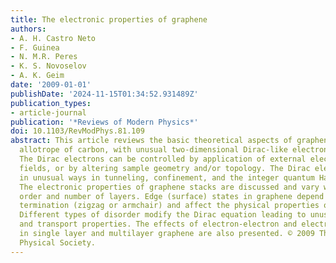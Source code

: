 ```yaml
---
title: The electronic properties of graphene
authors:
- A. H. Castro Neto
- F. Guinea
- N. M.R. Peres
- K. S. Novoselov
- A. K. Geim
date: '2009-01-01'
publishDate: '2024-11-15T01:34:52.931489Z'
publication_types:
- article-journal
publication: '*Reviews of Modern Physics*'
doi: 10.1103/RevModPhys.81.109
abstract: This article reviews the basic theoretical aspects of graphene, a one-atom-thick
  allotrope of carbon, with unusual two-dimensional Dirac-like electronic excitations.
  The Dirac electrons can be controlled by application of external electric and magnetic
  fields, or by altering sample geometry and/or topology. The Dirac electrons behave
  in unusual ways in tunneling, confinement, and the integer quantum Hall effect.
  The electronic properties of graphene stacks are discussed and vary with stacking
  order and number of layers. Edge (surface) states in graphene depend on the edge
  termination (zigzag or armchair) and affect the physical properties of nanoribbons.
  Different types of disorder modify the Dirac equation leading to unusual spectroscopic
  and transport properties. The effects of electron-electron and electron-phonon interactions
  in single layer and multilayer graphene are also presented. © 2009 The American
  Physical Society.
---
```

